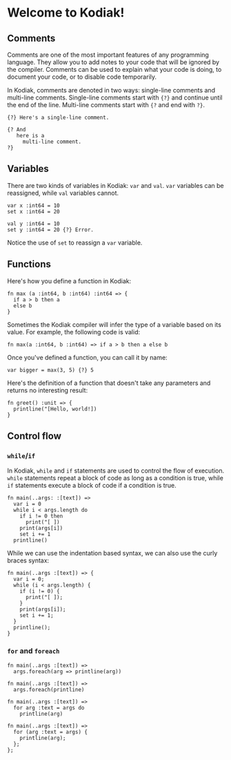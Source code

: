 # Welcome to Kodiak!

## Comments

Comments are one of the most important features of any programming language. They allow you to add notes to your code that will be ignored by the compiler. Comments can be used to explain what your code is doing, to document your code, or to disable code temporarily.

In Kodiak, comments are denoted in two ways: single-line comments and multi-line comments. Single-line comments start with `{?}` and continue until the end of the line. Multi-line comments start with `{?` and end with `?}`.

```kodiak
{?} Here's a single-line comment.

{? And
   here is a
     multi-line comment.
?}
```

## Variables

There are two kinds of variables in Kodiak: `var` and `val`. `var` variables can be reassigned, while `val` variables cannot.

```kodiak
var x :int64 = 10
set x :int64 = 20

val y :int64 = 10
set y :int64 = 20 {?} Error.
```

Notice the use of `set` to reassign a `var` variable.

## Functions

Here's how you define a function in Kodiak:

```kodiak
fn max (a :int64, b :int64) :int64 => {
  if a > b then a
  else b
}
```

Sometimes the Kodiak compiler will infer the type of a variable based on its value. For example, the following code is valid:

```kodiak
fn max(a :int64, b :int64) => if a > b then a else b
```

Once you've defined a function, you can call it by name:

```kodiak
var bigger = max(3, 5) {?} 5
```

Here's the definition of a function that doesn't take any parameters and returns no interesting result:

```kodiak
fn greet() :unit => {
  printline("[Hello, world!])
}
```

## Control flow

### `while`/`if`

In Kodiak, `while` and `if` statements are used to control the flow of execution. `while` statements repeat a block of code as long as a condition is true, while `if` statements execute a block of code if a condition is true.

```kodiak
fn main(..args: :[text]) =>
  var i = 0
  while i < args.length do
    if i != 0 then
      print("[ ])
    print(args[i])
    set i += 1
  printline()
```

While we can use the indentation based syntax, we can also use the curly braces syntax:

```kodiak
fn main(..args :[text]) => {
  var i = 0;
  while (i < args.length) {
    if (i != 0) {
      print("[ ]);
    }
    print(args[i]);
    set i += 1;
  }
  printline();
}
```

### `for` and `foreach`

```kodiak
fn main(..args :[text]) =>
  args.foreach(arg => printline(arg))
```

```kodiak
fn main(..args :[text]) =>
  args.foreach(printline)
```

```kodiak
fn main(..args :[text]) =>
  for arg :text = args do
    printline(arg)
```

```kodiak
fn main(..args :[text]) =>
  for (arg :text = args) {
    printline(arg);
  };
};
```
